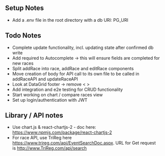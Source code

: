 ## Setup Notes

- Add a .env file in the root directory with a db URI: PG_URI

## Todo Notes

- Complete update functionality, incl. updating state after confirmed db write
- Add required to Autocomplete -> this will ensure fields are completed for new races
- Split addRace into race, addRace and editRace components
- Move creation of body for API call to its own file to be called in addRaceAPI and updateRaceAPI
- Look at DataGrid footer -> remove < >
- Add integration and e2e testing for CRUD functionality
- Start working on chart / compare races view
- Set up login/authentication with JWT

## Library / API notes

- Use chart.js & react-chartjs-2 - doc here: https://www.npmjs.com/package/react-chartjs-2
- For race API, use TriReg here https://www.trireg.com/api/EventSearchDoc.aspx. URL for Get request
  is http://www.TriReg.com/api/search
